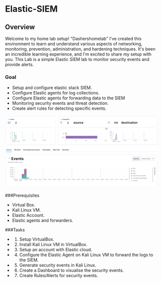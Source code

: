 # Elastic-SIEM
<!--"" -->
<!--<h1>Elastic-SIEM<br/></h1>-->


## Overview
Welcome to my home lab setup! "Dashershomelab" I've created this environment to learn and understand various aspects of networking, monitoring, prevention, administration, and hardening techniques. It's been an incredible learning experience, and I'm excited to share my setup with you.
This Lab is a simple Elastic SIEM lab to monitor security events and provide alerts. 

### Goal
- Setup and configure elastic stack SIEM.
- Configure Elastic agents for log collections.
- Configure Elastic agents for forwarding data to the SIEM
- Monitoring security events and threat detection.
- Create alert rules for detecting specific events.

<img align="center" src="assets/images/dashboard1.png" /><br/>

###Prerequisites
- Virtual Box.
- Kali Linux VM.
- Elastic Account.
- Elastic agents and forwarders.

###Tasks

- 1.	Setup VirtualBox.
- 2.	Install Kali Linux VM in VirtualBox.
- 3.	Setup an account with Elastic cloud.
- 4.	Configure the Elastic Agent on Kali Linux VM to forward the logs to the SIEM.
- 5.	Generate security events in Kali Linux.
- 6.	Create a Dashboard to visualise the security events.
- 7.	Create Rules/Alerts for security events.
